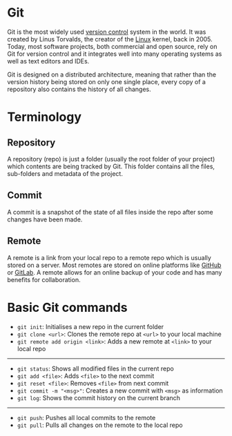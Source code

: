 # Git

Git is the most widely used [version control](Version%20Control.md) system in the world. It was created by Linus Torvalds, the creator of the [Linux](Linux.md) kernel, back in 2005. Today, most software projects, both commercial and open source, rely on Git for version control and it integrates well into many operating systems as well as text editors and IDEs.

Git is designed on a distributed architecture, meaning that rather than the version history being stored on only one single place, every copy of a repository also contains the history of all changes.

# Terminology

## Repository

A repository (repo) is just a folder (usually the root folder of your project) which contents are being tracked by Git. This folder contains all the files, sub-folders and metadata of the project.

## Commit

A commit is a snapshot of the state of all files inside the repo after some changes have been made.

## Remote

A remote is a link from your local repo to a remote repo which is usually stored on a server. Most remotes are stored on online platforms like [GitHub](https:github.com) or [GitLab](https:gitlab.com). A remote allows for an online backup of your code and has many benefits for collaboration.

# Basic Git commands

- `git init`: Initialises a new repo in the current folder
- `git clone <url>`: Clones the remote repo at `<url>` to your local machine
- `git remote add origin <link>`: Adds a new remote at `<link>` to your local repo

---

- `git status`: Shows all modified files in the current repo
- `git add <file>`: Adds `<file>` to the next commit
- `git reset <file>`: Removes `<file>` from next commit
- `git commit -m "<msg>"`: Creates a new commit with `<msg>` as information
- `git log`: Shows the commit history on the current branch

---

- `git push`: Pushes all local commits to the remote
- `git pull`: Pulls all changes on the remote to the local repo
